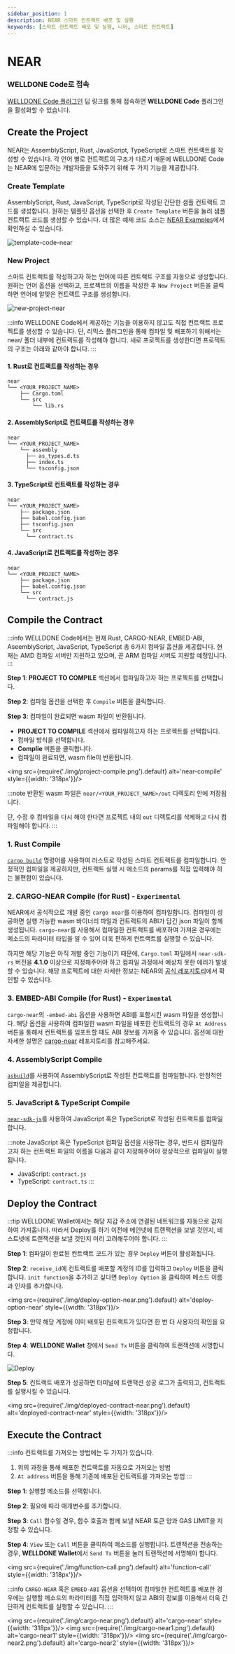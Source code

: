 ```yaml
---
sidebar_position: 1
description: NEAR 스마트 컨트랙트 배포 및 실행
keywords: [스마트 컨트랙트 배포 및 실행, 니어, 스마트 컨트랙트]
---
```


# NEAR

### WELLDONE Code로 접속

[WELLDONE Code 플러그인](https://remix.ethereum.org/?#activate=wds-code-remix) 딥 링크를 통해 접속하면 **WELLDONE Code** 플러그인을 활성화할 수 있습니다.

## Create the Project

NEAR는 AssemblyScript, Rust, JavaScript, TypeScript로 스마트 컨트랙트를 작성할 수 있습니다. 각 언어 별로 컨트랙트의 구조가 다르기 때문에 WELLDONE Code는 NEAR에 입문하는 개발자들을 도와주기 위해 두 가지 기능을 제공합니다.

### Create Template

AssemblyScript, Rust, JavaScript, TypeScript로 작성된 간단한 샘플 컨트랙트 코드를 생성합니다. 원하는 템플릿 옵션을 선택한 후 `Create Template` 버튼을 눌러 샘플 컨트랙트 코드를 생성할 수 있습니다. 더 많은 예제 코드 소스는 [NEAR Examples](https://github.com/near-examples)에서 확인하실 수 있습니다.

![template-code-near](img/template-code-near.png?raw=true 'template-code-near')

### New Project

스마트 컨트랙트를 작성하고자 하는 언어에 따른 컨트랙트 구조를 자동으로 생성합니다. 원하는 언어 옵션을 선택하고, 프로젝트의 이름을 작성한 후 `New Project` 버튼을 클릭하면 언어에 알맞은 컨트랙트 구조를 생성합니다.

![new-project-near](img/new-project-near.png?raw=true 'new-project-near')

:::info
WELLDONE Code에서 제공하는 기능을 이용하지 않고도 직접 컨트랙트 프로젝트를 생성할 수 있습니다. 단, 리믹스 플러그인을 통해 컴파일 및 배포하기 위해서는 near/ 폴더 내부에 컨트랙트를 작성해야 합니다. 새로 프로젝트를 생성한다면 프로젝트의 구조는 아래와 같아야 합니다.
:::

#### 1. Rust로 컨트랙트를 작성하는 경우
  ```
  near
  └── <YOUR_PROJECT_NAME>
      ├── Cargo.toml
      └── src
          └── lib.rs
  ```

#### 2. AssemblyScript로 컨트랙트를 작성하는 경우
  ```
  near
  └── <YOUR_PROJECT_NAME>
      └── assembly
        ├── as_types.d.ts
        ├── index.ts
        └── tsconfig.json
  ```

#### 3. TypeScript로 컨트랙트를 작성하는 경우
  ```
  near
  └── <YOUR_PROJECT_NAME>
      ├── package.json
      ├── babel.config.json
      ├── tsconfig.json
      └── src
        └── contract.ts
  ```

#### 4. JavaScript로 컨트랙트를 작성하는 경우
  ```
  near
  └── <YOUR_PROJECT_NAME>
      ├── package.json
      ├── babel.config.json
      └── src
        └── contract.js
  ```

## Compile the Contract

:::info
WELLDONE Code에서는 현재 Rust, CARGO-NEAR, EMBED-ABI, AseemblyScript, JavaScript, TypeScript 총 6가지 컴파일 옵션을 제공합니다. 현재는 AMD 컴파일 서버만 지원하고 있으며, 곧 ARM 컴파일 서버도 지원할 예정입니다.
:::

**Step 1**: **PROJECT TO COMPILE** 섹션에서 컴파일하고자 하는 프로젝트를 선택합니다.

**Step 2**: 컴파일 옵션을 선택한 후 `Compile` 버튼을 클릭합니다.

**Step 3**: 컴파일이 완료되면 wasm 파일이 반환됩니다.

- **PROJECT TO COMPILE** 섹션에서 컴파일하고자 하는 프로젝트를 선택합니다.
- 컴파일 방식을 선택합니다.
- **Complie** 버튼을 클릭합니다.
- 컴파일이 완료되면, wasm file이 반환됩니다.

<img src={require('./img/project-compile.png').default} alt='near-compile' style={{width: '318px'}}/>

:::note
반환된 wasm 파일은 `near/<YOUR_PROJECT_NAME>/out` 디렉토리 안에 저장됩니다.

단, 수정 후 컴파일을 다시 해야 한다면 프로젝트 내의 `out` 디렉토리를 삭제하고 다시 컴파일해야 합니다.
:::

### 1. Rust Compile

[`cargo build`](https://doc.rust-lang.org/cargo/commands/cargo-build.html) 명령어를 사용하여 러스트로 작성된 스마트 컨트랙트를 컴파일합니다. 안정적인 컴파일을 제공하지만, 컨트랙트 실행 시 메소드의 params를 직접 입력해야 하는 불편함이 있습니다.

### 2. CARGO-NEAR Compile (for Rust) - `Experimental`

NEAR에서 공식적으로 개발 중인 `cargo near`를 이용하여 컴파일합니다. 컴파일이 성공하면 실행 가능한 wasm 바이너리 파일과 컨트랙트의 ABI가 담긴 json 파일이 함께 생성됩니다. `cargo-near`를 사용해서 컴파일한 컨트랙트를 배포하여 가져온 경우에는 메소드의 파라미터 타입을 알 수 있어 더욱 편하게 컨트랙트를 실행할 수 있습니다.

하지만 해당 기능은 아직 개발 중인 기능이기 때문에, `Cargo.toml` 파일에서 `near-sdk-rs` 버전을 **4.1.0** 이상으로 지정해주어야 하고 컴파일 과정에서 예상치 못한 에러가 발생할 수 있습니다. 해당 프로젝트에 대한 자세한 정보는 NEAR의 [공식 레포지토리](https://github.com/near/abi)에서 확인할 수 있습니다.

### 3. EMBED-ABI Compile (for Rust) - `Experimental`

`cargo-near`의 `-embed-abi` 옵션을 사용하면 ABI를 포함시킨 wasm 파일을 생성합니다. 해당 옵션을 사용하여 컴파일한 wasm 파일을 배포한 컨트랙트의 경우 `At Address` 버튼을 통해서 컨트랙트를 임포트할 때도 ABI 정보를 가져올 수 있습니다. 옵션에 대한 자세한 설명은 [cargo-near](https://github.com/near/cargo-near) 레포지토리를 참고해주세요.

### 4. AssemblyScript Compile

[`asbuild`](https://github.com/AssemblyScript/asbuild)를 사용하여 AssemblyScript로 작성된 컨트랙트를 컴파일합니다. 안정적인 컴파일을 제공합니다.

### 5. JavaScript & TypeScript Compile

[`near-sdk-js`](https://github.com/near/near-sdk-js)를 사용하여 JavaScript 혹은 TypeScript로 작성된 컨트랙트를 컴파일합니다.

:::note
JavaScript 혹은 TypeScript 컴파일 옵션을 사용하는 경우, 반드시 컴파일하고자 하는 컨트랙트 파일의 이름을 다음과 같이 지정해주어야 정상적으로 컴파일이 실행됩니다.
- JavaScript: `contract.js`
- TypeScript: `contract.ts` 
:::

## Deploy the Contract

:::tip
WELLDONE Wallet에서는 해당 지갑 주소에 연결된 네트워크를 자동으로 감지하여 가져옵니다. 따라서 Deploy를 하기 이전에 메인넷에 트랜잭션을 보낼 것인지, 테스트넷에 트랜잭션을 보낼 것인지 미리 고려해두어야 합니다.
:::

**Step 1**: 컴파일이 완료된 컨트랙트 코드가 있는 경우 `Deploy` 버튼이 활성화됩니다.

**Step 2**: `receive_id`에 컨트랙트를 배포할 계정의 ID를 입력하고 `Deploy` 버튼을 클릭합니다. `init function`을 추가하고 싶다면 `Deploy Option` 을 클릭하여 메소드 이름과 인자를 추가합니다.

<img src={require('./img/deploy-option-near.png').default} alt='deploy-option-near' style={{width: '318px'}}/>

**Step 3**: 만약 해당 계정에 이미 배포된 컨트랙트가 있다면 한 번 더 사용자의 확인을 요청합니다.

**Step 4**: **WELLDONE Wallet** 창에서 `Send Tx` 버튼을 클릭하여 트랜잭션에 서명합니다.

![Deploy](img/deploy-near.png?raw=true 'Deploy')

**Step 5**: 컨트랙트 배포가 성공하면 터미널에 트랜잭션 성공 로그가 출력되고, 컨트랙트를 실행시킬 수 있습니다.

<img src={require('./img/deployed-contract-near.png').default} alt='deployed-contract-near' style={{width: '318px'}}/>

## Execute the Contract

:::info
컨트랙트를 가져오는 방법에는 두 가지가 있습니다.

1. 위의 과정을 통해 배포한 컨트랙트를 자동으로 가져오는 방법
2. `At address` 버튼을 통해 기존에 배포된 컨트랙트를 가져오는 방법
:::

**Step 1**: 실행할 메소드를 선택합니다.

**Step 2**: 필요에 따라 매개변수를 추가합니다.

**Step 3**: `Call` 함수일 경우, 함수 호출과 함께 보낼 NEAR 토큰 양과 GAS LIMIT을 지정할 수 있습니다.

**Step 4**: `View` 또는 `Call` 버튼을 클릭하여 메소드를 실행합니다. 트랜잭션을 전송하는 경우, **WELLDONE Wallet**에서 `Send Tx` 버튼을 눌러 트랜잭션에 서명해야 합니다.

<img src={require('./img/function-call.png').default} alt='function-call' style={{width: '318px'}}/>

:::info
`CARGO-NEAR` 혹은 `EMBED-ABI` 옵션을 선택하여 컴파일한 컨트랙트를 배포한 경우에는 실행할 메소드의 파라미터를 직접 입력하지 않고 ABI의 정보를 이용해서 더욱 간단하게 컨트랙트를 실행할 수 있습니다.
:::

<img src={require('./img/cargo-near.png').default} alt='cargo-near' style={{width: '318px'}}/>
<img src={require('./img/cargo-near1.png').default} alt='cargo-near1' style={{width: '318px'}}/>
<img src={require('./img/cargo-near2.png').default} alt='cargo-near2' style={{width: '318px'}}/>